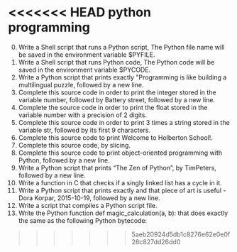 <<<<<<< HEAD
python programming
=======
0. Write a Shell script that runs a Python script, The Python file name will be saved in the environment variable $PYFILE.
1. Write a Shell script that runs Python code, The Python code will be saved in the environment variable $PYCODE.
2. Write a Python script that prints exactly "Programming is like building a multilingual puzzle, followed by a new line.
3. Complete this source code in order to print the integer stored in the variable number, followed by Battery street, followed by a new line.
4. Complete the source code in order to print the float stored in the variable number with a precision of 2 digits.
5. Complete this source code in order to print 3 times a string stored in the variable str, followed by its first 9 characters.
6. Complete this source code to print Welcome to Holberton School!.
7. Complete this source code, by slicing.
8. Complete this source code to print object-oriented programming with Python, followed by a new line.
9. Write a Python script that prints “The Zen of Python”, by TimPeters, followed by a new line.
10. Write a function in C that checks if a singly linked list has a cycle in it.
11. Write a Python script that prints exactly and that piece of art is useful - Dora Korpar, 2015-10-19, followed by a new line.
12. Write a script that compiles a Python script file.
13. Write the Python function def magic_calculation(a, b): that does exactly the same as the following Python bytecode:
>>>>>>> 5aeb20924d5db1c8276e62e0e0f28c827dd26dd0
